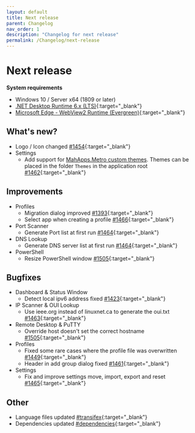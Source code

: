 ```yaml
---
layout: default
title: Next release
parent: Changelog
nav_order: 1
description: "Changelog for next release"
permalink: /Changelog/next-release
---
```


# Next release

**System requirements**
- Windows 10 / Server x64 (1809 or later)
- [.NET Desktop Runtime 6.x (LTS)](https://dotnet.microsoft.com/download/dotnet/6.0){:target="_blank"}
- [Microsoft Edge - WebView2 Runtime (Evergreen)](https://developer.microsoft.com/en-us/microsoft-edge/webview2/){:target="_blank"}

## What's new?
- Logo / Icon changed [#1454](https://github.com/BornToBeRoot/NETworkManager/pull/1454){:target="_blank"}
- Settings
  - Add support for [MahApps.Metro custom themes](https://mahapps.com/docs/themes/thememanager#creating-custom-themes). Themes can be placed in the folder `Themes` in the application root [#1462](https://github.com/BornToBeRoot/NETworkManager/pull/1462){:target="_blank"}
  
## Improvements
- Profiles
  - Migration dialog improved [#1393](https://github.com/BornToBeRoot/NETworkManager/pull/1393){:target="_blank"}
  - Select app when creating a profile [#1466](https://github.com/BornToBeRoot/NETworkManager/pull/1466){:target="_blank"}
- Port Scanner
  - Generate Port list at first run [#1464](https://github.com/BornToBeRoot/NETworkManager/pull/1464){:target="_blank"}
- DNS Lookup
  - Generate DNS server list at first run [#1464](https://github.com/BornToBeRoot/NETworkManager/pull/1464){:target="_blank"}
- PowerShell
  - Resize PowerShell window [#1505](https://github.com/BornToBeRoot/NETworkManager/pull/1505){:target="_blank"}

## Bugfixes
- Dashboard & Status Window
  - Detect local ipv6 address fixed [#1423](https://github.com/BornToBeRoot/NETworkManager/pull/1423){:target="_blank"}
- IP Scanner & OUI Lookup
  - Use ieee.org instead of linuxnet.ca to generate the oui.txt [#1463](https://github.com/BornToBeRoot/NETworkManager/pull/1463){:target="_blank"}
- Remote Desktop & PuTTY
  - Override host doesn't set the correct hostname [#1505](https://github.com/BornToBeRoot/NETworkManager/pull/1505){:target="_blank"}
- Profiles
  - Fixed some rare cases where the profile file was overwritten [#1449](https://github.com/BornToBeRoot/NETworkManager/pull/1449){:target="_blank"}
  - Header in add group dialog fixed [#1461](https://github.com/BornToBeRoot/NETworkManager/pull/1461){:target="_blank"}
- Settings
  - Fix and improve settings move, import, export and reset [#1465](https://github.com/BornToBeRoot/NETworkManager/pull/1465){:target="_blank"}

## Other
- Language files updated [#transifex](https://github.com/BornToBeRoot/NETworkManager/pulls?q=author%3Aapp%2Ftransifex-integration){:target="_blank"}
- Dependencies updated [#dependencies](https://github.com/BornToBeRoot/NETworkManager/pulls?q=author%3Aapp%2Fdependabot){:target="_blank"}

